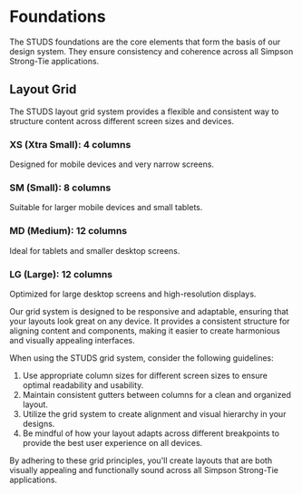 # Foundations

The STUDS foundations are the core elements that form the basis of our design system. They ensure consistency and coherence across all Simpson Strong-Tie applications.

## Layout Grid

The STUDS layout grid system provides a flexible and consistent way to structure content across different screen sizes and devices.

### XS (Xtra Small): 4 columns

Designed for mobile devices and very narrow screens.

### SM (Small): 8 columns

Suitable for larger mobile devices and small tablets.

### MD (Medium): 12 columns

Ideal for tablets and smaller desktop screens.

### LG (Large): 12 columns

Optimized for large desktop screens and high-resolution displays.

Our grid system is designed to be responsive and adaptable, ensuring that your layouts look great on any device. It provides a consistent structure for aligning content and components, making it easier to create harmonious and visually appealing interfaces.

When using the STUDS grid system, consider the following guidelines:

1. Use appropriate column sizes for different screen sizes to ensure optimal readability and usability.
2. Maintain consistent gutters between columns for a clean and organized layout.
3. Utilize the grid system to create alignment and visual hierarchy in your designs.
4. Be mindful of how your layout adapts across different breakpoints to provide the best user experience on all devices.

By adhering to these grid principles, you'll create layouts that are both visually appealing and functionally sound across all Simpson Strong-Tie applications.